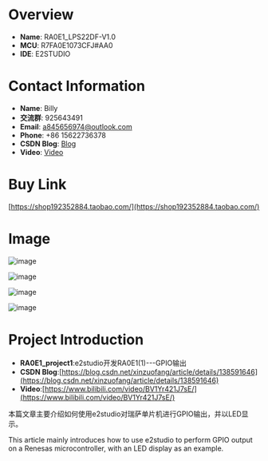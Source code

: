 

# Overview
- **Name**: RA0E1_LPS22DF-V1.0
- **MCU**: R7FA0E1073CFJ#AA0
- **IDE**: E2STUDIO

  


# Contact Information

- **Name**: Billy
- **交流群**: 925643491
- **Email**: a845656974@outlook.com
- **Phone**: +86 15622736378
- **CSDN Blog**: [Blog](https://blog.csdn.net/xinzuofang)
- **Video**: [Video](https://space.bilibili.com/3546563710290070)




# Buy Link
[https://shop192352884.taobao.com/](https://shop192352884.taobao.com/)

 
# Image

![image](https://github.com/user-attachments/assets/148e268b-f932-44cd-ad06-ec7e87b5d161)

![image](https://github.com/user-attachments/assets/20ebc42a-0222-42f0-a720-22e423f49ea4)

![image](https://github.com/user-attachments/assets/c3ad1ae0-3fb8-400b-99e4-d4092bae7c63)

![image](https://github.com/user-attachments/assets/1c4d0688-69c0-4a25-9a84-01a98f07f9d2)


# Project Introduction
- **RA0E1_project1**:e2studio开发RA0E1(1)---GPIO输出
- **CSDN Blog**:[https://blog.csdn.net/xinzuofang/article/details/138591646](https://blog.csdn.net/xinzuofang/article/details/138591646)
- **Video**:[https://www.bilibili.com/video/BV1Yr421J7sE/](https://www.bilibili.com/video/BV1Yr421J7sE/)


本篇文章主要介绍如何使用e2studio对瑞萨单片机进行GPIO输出，并以LED显示。

This article mainly introduces how to use e2studio to perform GPIO output on a Renesas microcontroller, with an LED display as an example.












